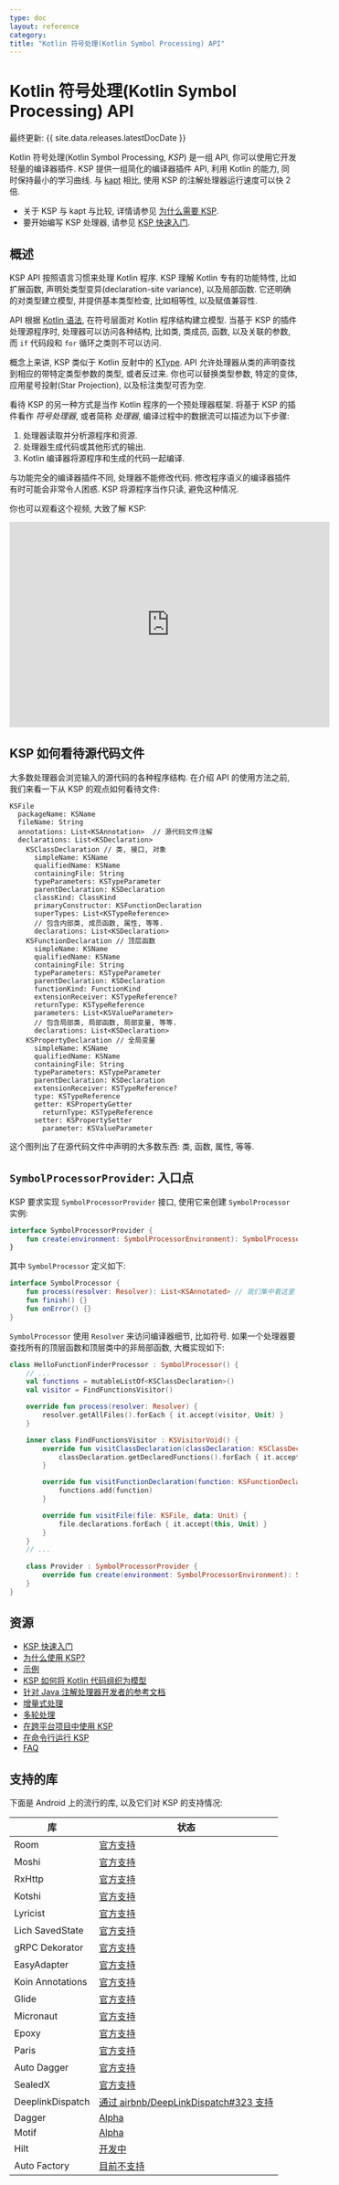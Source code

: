 ```yaml
---
type: doc
layout: reference
category:
title: "Kotlin 符号处理(Kotlin Symbol Processing) API"
---
```


# Kotlin 符号处理(Kotlin Symbol Processing) API

最终更新: {{ site.data.releases.latestDocDate }}

Kotlin 符号处理(Kotlin Symbol Processing, _KSP_) 是一组 API, 你可以使用它开发轻量的编译器插件.
KSP 提供一组简化的编译器插件 API, 利用 Kotlin 的能力, 同时保持最小的学习曲线.
与 [kapt](../kapt.html) 相比, 使用 KSP 的注解处理器运行速度可以快 2 倍.

* 关于 KSP 与 kapt 与比较, 详情请参见 [为什么需要 KSP](ksp-why-ksp.html).
* 要开始编写 KSP 处理器, 请参见 [KSP 快速入门](ksp-quickstart.html).

## 概述

KSP API 按照语言习惯来处理 Kotlin 程序. KSP 理解 Kotlin 专有的功能特性,
比如扩展函数, 声明处类型变异(declaration-site variance), 以及局部函数.
它还明确的对类型建立模型, 并提供基本类型检查, 比如相等性, 以及赋值兼容性.

API 根据 [Kotlin 语法](https://kotlinlang.org/docs/reference/grammar.html), 在符号层面对 Kotlin 程序结构建立模型.
当基于 KSP 的插件处理源程序时, 处理器可以访问各种结构, 比如类, 类成员, 函数, 以及关联的参数, 而 `if` 代码段和 `for` 循环之类则不可以访问.

概念上来讲, KSP 类似于 Kotlin 反射中的 [KType](https://kotlinlang.org/api/latest/jvm/stdlib/kotlin.reflect/-k-type/).
API 允许处理器从类的声明查找到相应的带特定类型参数的类型, 或者反过来.
你也可以替换类型参数, 特定的变体, 应用星号投射(Star Projection), 以及标注类型可否为空.

看待 KSP 的另一种方式是当作 Kotlin 程序的一个预处理器框架.
将基于 KSP 的插件看作 _符号处理器_, 或者简称 _处理器_, 编译过程中的数据流可以描述为以下步骤:

1. 处理器读取并分析源程序和资源.
2. 处理器生成代码或其他形式的输出.
3. Kotlin 编译器将源程序和生成的代码一起编译.

与功能完全的编译器插件不同, 处理器不能修改代码.
修改程序语义的编译器插件有时可能会非常令人困惑.
KSP 将源程序当作只读, 避免这种情况.

你也可以观看这个视频, 大致了解 KSP:

<iframe width="560" height="360" src="https://www.youtube.com/embed/bv-VyGM3HCY" frameborder="0" allow="accelerometer; autoplay; encrypted-media; gyroscope; picture-in-picture" allowfullscreen></iframe>


## KSP 如何看待源代码文件

大多数处理器会浏览输入的源代码的各种程序结构.
在介绍 API 的使用方法之前, 我们来看一下从 KSP 的观点如何看待文件:

```text
KSFile
  packageName: KSName
  fileName: String
  annotations: List<KSAnnotation>  // 源代码文件注解
  declarations: List<KSDeclaration>
    KSClassDeclaration // 类, 接口, 对象
      simpleName: KSName
      qualifiedName: KSName
      containingFile: String
      typeParameters: KSTypeParameter
      parentDeclaration: KSDeclaration
      classKind: ClassKind
      primaryConstructor: KSFunctionDeclaration
      superTypes: List<KSTypeReference>
      // 包含内部类, 成员函数, 属性, 等等.
      declarations: List<KSDeclaration>
    KSFunctionDeclaration // 顶层函数
      simpleName: KSName
      qualifiedName: KSName
      containingFile: String
      typeParameters: KSTypeParameter
      parentDeclaration: KSDeclaration
      functionKind: FunctionKind
      extensionReceiver: KSTypeReference?
      returnType: KSTypeReference
      parameters: List<KSValueParameter>
      // 包含局部类, 局部函数, 局部变量, 等等.
      declarations: List<KSDeclaration>
    KSPropertyDeclaration // 全局变量
      simpleName: KSName
      qualifiedName: KSName
      containingFile: String
      typeParameters: KSTypeParameter
      parentDeclaration: KSDeclaration
      extensionReceiver: KSTypeReference?
      type: KSTypeReference
      getter: KSPropertyGetter
        returnType: KSTypeReference
      setter: KSPropertySetter
        parameter: KSValueParameter
```

这个图列出了在源代码文件中声明的大多数东西: 类, 函数, 属性, 等等.

## `SymbolProcessorProvider`: 入口点

KSP 要求实现 `SymbolProcessorProvider` 接口, 使用它来创建 `SymbolProcessor` 实例:

```kotlin
interface SymbolProcessorProvider {
    fun create(environment: SymbolProcessorEnvironment): SymbolProcessor
}
```

其中 `SymbolProcessor` 定义如下:

```kotlin
interface SymbolProcessor {
    fun process(resolver: Resolver): List<KSAnnotated> // 我们集中看这里
    fun finish() {}
    fun onError() {}
}
```

`SymbolProcessor` 使用 `Resolver` 来访问编译器细节, 比如符号.
如果一个处理器要查找所有的顶层函数和顶层类中的非局部函数, 大概实现如下:

```kotlin
class HelloFunctionFinderProcessor : SymbolProcessor() {
    // ...
    val functions = mutableListOf<KSClassDeclaration>()
    val visitor = FindFunctionsVisitor()

    override fun process(resolver: Resolver) {
        resolver.getAllFiles().forEach { it.accept(visitor, Unit) }
    }

    inner class FindFunctionsVisitor : KSVisitorVoid() {
        override fun visitClassDeclaration(classDeclaration: KSClassDeclaration, data: Unit) {
            classDeclaration.getDeclaredFunctions().forEach { it.accept(this, Unit) }
        }

        override fun visitFunctionDeclaration(function: KSFunctionDeclaration, data: Unit) {
            functions.add(function)
        }

        override fun visitFile(file: KSFile, data: Unit) {
            file.declarations.forEach { it.accept(this, Unit) }
        }
    }
    // ...
    
    class Provider : SymbolProcessorProvider {
        override fun create(environment: SymbolProcessorEnvironment): SymbolProcessor = TODO()
    }
}
```

## 资源

* [KSP 快速入门](ksp-quickstart.html)
* [为什么使用 KSP?](ksp-why-ksp.html)
* [示例](ksp-examples.html)
* [KSP 如何将 Kotlin 代码组织为模型](ksp-additional-details.html)
* [针对 Java 注解处理器开发者的参考文档](ksp-reference.html)
* [增量式处理](ksp-incremental.html)
* [多轮处理](ksp-multi-round.html)
* [在跨平台项目中使用 KSP](ksp-multiplatform.html)
* [在命令行运行 KSP](ksp-command-line.html)
* [FAQ](ksp-faq.html)

## 支持的库

下面是 Android 上的流行的库, 以及它们对 KSP 的支持情况:

| 库                | 状态                                                                                       |
|------------------|------------------------------------------------------------------------------------------|
| Room             | [官方支持](https://developer.android.com/jetpack/androidx/releases/room#2.3.0-beta02)        |
| Moshi            | [官方支持](https://github.com/square/moshi/)                                                 |
| RxHttp           | [官方支持](https://github.com/liujingxing/rxhttp)                                            |
| Kotshi           | [官方支持](https://github.com/ansman/kotshi)                                                 |
| Lyricist         | [官方支持](https://github.com/adrielcafe/lyricist)                                           |
| Lich SavedState  | [官方支持](https://github.com/line/lich/tree/master/savedstate)                              |
| gRPC Dekorator   | [官方支持](https://github.com/mottljan/grpc-dekorator)                                       |
| EasyAdapter      | [官方支持](https://github.com/AmrDeveloper/EasyAdapter)                                      |
| Koin Annotations | [官方支持](https://github.com/InsertKoinIO/koin-annotations)                                 |
| Glide            | [官方支持](https://github.com/bumptech/glide)                                                | 
| Micronaut        | [官方支持](https://micronaut.io/2023/07/14/micronaut-framework-4-0-0-released/)              |
| Epoxy            | [官方支持](https://github.com/airbnb/epoxy)                                                  |
| Paris            | [官方支持](https://github.com/airbnb/paris)                                                  |
| Auto Dagger      | [官方支持](https://github.com/ansman/auto-dagger)                                            |
| SealedX          | [官方支持](https://github.com/skydoves/sealedx)                                              |
| DeeplinkDispatch | [通过 airbnb/DeepLinkDispatch#323 支持](https://github.com/airbnb/DeepLinkDispatch/pull/323) |
| Dagger           | [Alpha](https://dagger.dev/dev-guide/ksp)                                                |
| Motif            | [Alpha](https://github.com/uber/motif)                                                   |
| Hilt             | [开发中](https://dagger.dev/dev-guide/ksp)                                                  |
| Auto Factory     | [目前不支持](https://github.com/google/auto/issues/982)                                       |
